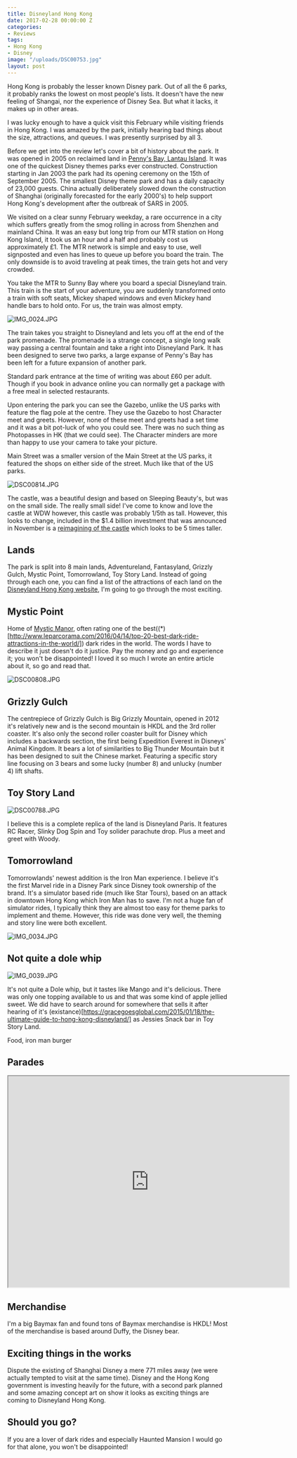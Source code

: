 ```yaml
---
title: Disneyland Hong Kong
date: 2017-02-28 00:00:00 Z
categories:
- Reviews
tags:
- Hong Kong
- Disney
image: "/uploads/DSC00753.jpg"
layout: post
---
```


Hong Kong is probably the lesser known Disney park. Out of all the 6 parks, it probably ranks the lowest on most people's lists. It doesn't have the new feeling of Shangai, nor the experience of Disney Sea. But what it lacks, it makes up in other areas.

I was lucky enough to have a quick visit this February while visiting friends in Hong Kong. I was amazed by the park, initially hearing bad things about the size, attractions, and queues. I was presently surprised by all 3.

Before we get into the review let's cover a bit of history about the park. It was opened in 2005 on reclaimed land in [Penny's Bay, Lantau Island](https://www.google.co.uk/maps/place/Penny's\+Bay\+Hwy,\+Hong\+Kong/@22.3166186,114.0463596,3050m/data=!3m1!1e3!4m5!3m4!1s0x3403fc3d918a96ab:0xe1a157c9e810c02a!8m2!3d22.329117!4d114.032886). It was one of the quickest Disney themes parks ever constructed. Construction starting in Jan 2003 the park had its opening ceremony on the 15th of September 2005. The smallest Disney theme park and has a daily capacity of 23,000 guests. China actually deliberately slowed down the construction of Shanghai (originally forecasted for the early 2000's) to help support Hong Kong's development after the outbreak of SARS in 2005.

We visited on a clear sunny February weekday, a rare occurrence in a city which suffers greatly from the smog rolling in across from Shenzhen and mainland China. It was an easy but long trip from our MTR station on Hong Kong Island, it took us an hour and a half and probably cost us approximately £1. The MTR network is simple and easy to use, well signposted and even has lines to queue up before you board the train. The only downside is to avoid traveling at peak times, the train gets hot and very crowded.

You take the MTR to Sunny Bay where you board a special Disneyland train. This train is the start of your adventure, you are suddenly transformed onto a train with soft seats, Mickey shaped windows and even Mickey hand handle bars to hold onto. For us, the train was almost empty.

![IMG_0024.JPG](/uploads/IMG_0024.JPG)

The train takes you straight to Disneyland and lets you off at the end of the park promenade. The promenade is a strange concept, a single long walk way passing a central fountain and take a right into Disneyland Park. It has been designed to serve two parks, a large expanse of Penny's Bay has been left for a future expansion of another park.

Standard park entrance at the time of writing was about £60 per adult. Though if you book in advance online you can normally get a package with a free meal in selected restaurants.

Upon entering the park you can see the Gazebo, unlike the US parks with feature the flag pole at the centre. They use the Gazebo to host Character meet and greets. However, none of these meet and greets had a set time and it was a bit pot-luck of who you could see. There was no such thing as Photopasses in HK (that we could see). The Character minders are more than happy to use your camera to take your picture.

Main Street was a smaller version of the Main Street at the US parks, it featured the shops on either side of the street. Much like that of the US parks.

![DSC00814.JPG](/uploads/DSC00814.JPG)

The castle, was a beautiful design and based on Sleeping Beauty's, but was on the small side. The really small side! I've come to know and love the castle at WDW however, this castle was probably 1/5th as tall. However, this looks to change, included in the $1.4 billion investment that was announced in November is a [reimagining of the castle](http://wdwnt.com/blog/2016/11/confirmed-hong-kong-disneyland-removing-original-castle-announces-frozen-marvel-themed-lands-w-original-rides/) which looks to be 5 times taller.

## Lands

The park is split into 8 main lands, Adventureland, Fantasyland, Grizzly Gulch, Mystic Point, Tomorrowland, Toy Story Land. Instead of going through each one, you can find a list of the attractions of each land on the [Disneyland Hong Kong website](https://www.hongkongdisneyland.com/attractions/), I'm going to go through the most exciting.

## Mystic Point

Home of [Mystic Manor](), often rating one of the best((*)[http://www.leparcorama.com/2016/04/14/top-20-best-dark-ride-attractions-in-the-world/]) dark rides in the world. The words I have to describe it just doesn't do it justice. Pay the money and go and experience it; you won't be disappointed! I loved it so much I wrote an entire article about it, so go and read that.

![DSC00808.JPG](/uploads/DSC00808.JPG)

## Grizzly Gulch

The centrepiece of Grizzly Gulch is Big Grizzly Mountain, opened in 2012 it's relatively new and is the second mountain is HKDL and the 3rd roller coaster. It's also only the second roller coaster built for Disney which includes a backwards section, the first being Expedition Everest in Disneys' Animal Kingdom. It bears a lot of similarities to Big Thunder Mountain but it has been designed to suit the Chinese market. Featuring a specific story line focusing on 3 bears and some lucky (number 8) and unlucky (number 4) lift shafts.

## Toy Story Land
![DSC00788.JPG](/uploads/DSC00788.JPG)

I believe this is a complete replica of the land is Disneyland Paris. It features RC Racer, Slinky Dog Spin and Toy solider parachute drop. Plus a meet and greet with Woody.

## Tomorrowland

Tomorrowlands' newest addition is the Iron Man experience. I believe it's the first Marvel ride in a Disney Park since Disney took ownership of the brand. It's a simulator based ride (much like Star Tours), based on an attack in downtown Hong Kong which Iron Man has to save. I'm not a huge fan of simulator rides, I typically think they are almost too easy for theme parks to implement and theme. However, this ride was done very well, the theming and story line were both excellent.

![IMG_0034.JPG](/uploads/IMG_0034.JPG)

## Not quite a dole whip

![IMG_0039.JPG](/uploads/IMG_0039.JPG)

It's not quite a Dole whip, but it tastes like Mango and it's delicious. There was only one topping available to us and that was some kind of apple jellied sweet. We did have to search around for somewhere that sells it after hearing of it's (existance)[https://gracegoesglobal.com/2015/01/18/the-ultimate-guide-to-hong-kong-disneyland/] as Jessies Snack bar in Toy Story Land.

Food, iron man burger

## Parades

<iframe src="https://drive.google.com/file/d/1vs5ruAMmyNG_NVSrOl6JqZUbewi9LTNAMg/preview" width="640" height="480"></iframe>

## Merchandise

I'm a big Baymax fan and found tons of Baymax merchandise is HKDL! Most of the merchandise is based around Duffy, the Disney bear.

## Exciting things in the works

Dispute the existing of Shanghai Disney a mere 771 miles away (we were actually tempted to visit at the same time). Disney and the Hong Kong government is investing heavily for the future, with a second park planned and some amazing concept art on show it looks as exciting things are coming to Disneyland Hong Kong.

## Should you go?

If you are a lover of dark rides and especially Haunted Mansion I would go for that alone, you won't be disappointed!
